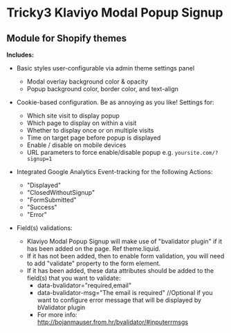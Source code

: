 # Tricky3 Klaviyo Modal Popup Signup 
## Module for Shopify themes

__Includes:__

* Basic styles user-configurable via admin theme settings panel
  * Modal overlay background color & opacity
  * Popup background color, border color, and text-align

* Cookie-based configuration. Be as annoying as you like! Settings for:
  * Which site visit to display popup
  * Which page to display on within a visit 
  * Whether to display once or on multiple visits
  * Time on target page before popup is displayed
  * Enable / disable on mobile devices
  * URL parameters to force enable/disable popup e.g. `yoursite.com/?signup=1`

* Integrated Google Analytics Event-tracking for the following Actions:
  * "Displayed"
  * "ClosedWithoutSignup"
  * "FormSubmitted"
  * "Success"
  * "Error"
  
* Field(s) validations:
  * Klaviyo Modal Popup Signup will make use of "bvalidator plugin" if it has been added on the page. Ref theme.liquid.
  * If it has not been added, then to enable form validation, you will need to add "validate" property to the form element.
  * If it has been added, these data attributes should be added to the field(s) that you want to validate:
	* data-bvalidator="required,email"
	* data-bvalidator-msg="The email is required" //Optional if you want to configure error message that will be displayed by bValidator plugin
	* For more info: http://bojanmauser.from.hr/bvalidator/#inputerrmsgs
	
